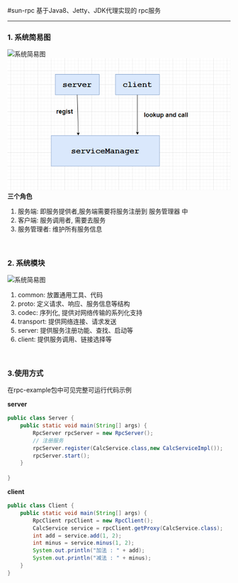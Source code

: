 #sun-rpc
基于Java8、Jetty、JDK代理实现的 rpc服务

---

### 1. 系统简易图
![系统简易图](http://sunk.oss-cn-beijing.aliyuncs.com/img/1581748401433_470cc437cf2e4f06a5dfd7ea8b73547c_%E7%B3%BB%E7%BB%9F%E7%AE%80%E6%98%93%E5%9B%BE.png?Expires=11042548401&OSSAccessKeyId=LTAIF1HOJ3o2NLGi&Signature=MnIPKmT4vSE1ZqbMnwBVlwtkyn4%3D)
![系统简易图](/img/系统简易图.png)
**三个角色**
1. 服务端: 即服务提供者,服务端需要将服务注册到 服务管理器 中
2. 客户端: 服务调用者, 需要去服务
3. 服务管理者: 维护所有服务信息

<br>

### 2. 系统模块
![系统简易图](http://sunk.oss-cn-beijing.aliyuncs.com/img/1581748428290_6f5b6d90b3c84eea9e1d43f727d780a8_%E7%B3%BB%E7%BB%9F%E6%A8%A1%E5%9D%97.png?Expires=11042548428&OSSAccessKeyId=LTAIF1HOJ3o2NLGi&Signature=vti0yaXY1eVOZFrACO6ci5MEcm4%3D)
1. common: 放置通用工具、代码
2. proto: 定义请求、响应、服务信息等结构
3. codec: 序列化, 提供对网络传输的系列化支持
4. transport: 提供网络连接、请求发送
5. server: 提供服务注册功能、查找、启动等
6. client: 提供服务调用、链接选择等

<br>

### 3.使用方式
在rpc-example包中可见完整可运行代码示例

**server**

```java
public class Server {
    public static void main(String[] args) {
        RpcServer rpcServer = new RpcServer();
        // 注册服务
        rpcServer.register(CalcService.class,new CalcServiceImpl());
        rpcServer.start();
    }

}
```

**client**
```java
public class Client {
    public static void main(String[] args) {
        RpcClient rpcClient = new RpcClient();
        CalcService service = rpcClient.getProxy(CalcService.class);
        int add = service.add(1, 2);
        int minus = service.minus(1, 2);
        System.out.println("加法 : " + add);
        System.out.println("减法 : " + minus);
    }
}
```


 






